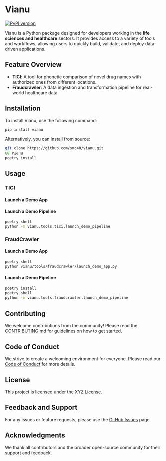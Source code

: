 # Vianu

[![PyPI version](https://badge.fury.io/py/vianu.svg?icon=si%3Apython)](https://badge.fury.io/py/vianu)  
<!-- [![Documentation Status](https://readthedocs.org/projects/vianu/badge/?version=latest)](https://vianu.readthedocs.io/en/latest/) -->

Vianu is a Python package designed for developers working in the **life sciences and healthcare** sectors. It provides access to a variety of tools and workflows, allowing users to quickly build, validate, and deploy data-driven applications.

## Feature Overview

- **TICI**: A tool for phonetic comparison of novel drug names with authorized ones from different locations.
- **Fraudcrawler**: A data ingestion and transformation pipeline for real-world healthcare data.

## Installation

To install Vianu, use the following command:

```bash
pip install vianu
```

Alternatively, you can install from source:

```bash
git clone https://github.com/smc40/vianu.git
cd vianu
poetry install
```


## Usage
### TICI

#### Launch a Demo App



#### Launch a Demo Pipeline

```bash
poetry shell
python -m vianu.tools.tici.launch_demo_pipeline
```

### FraudCrawler

#### Launch a Demo App

```bash
poetry shell
python vianu/tools/fraudcrawler/launch_demo_app.py
```

#### Launch a Demo Pipeline

```bash
poetry install
poetry shell
python -m vianu.tools.fraudcrawler.launch_demo_pipeline
```

## Contributing

We welcome contributions from the community! Please read the [CONTRIBUTING.md](CONTRIBUTING.md) for guidelines on how to get started.

## Code of Conduct

We strive to create a welcoming environment for everyone. Please read our [Code of Conduct](CODE_OF_CONDUCT.md) for more details.

## License

This project is licensed under the XYZ License.

## Feedback and Support

For any issues or feature requests, please use the [GitHub Issues](https://github.com/smc40/vianu/issues) page.

## Acknowledgments

We thank all contributors and the broader open-source community for their support and feedback.